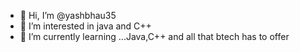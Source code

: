 - 👋 Hi, I’m @yashbhau35
- 👀 I’m interested in java and C++
- 🌱 I’m currently learning ...Java,C++ and all that btech has to offer 



<!---
yashbhau35/yashbhau35 is a ✨ special ✨ repository because its `README.md` (this file) appears on your GitHub profile.
You can click the Preview link to take a look at your changes.
--->
